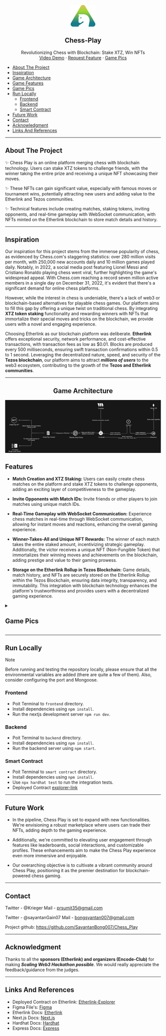 <p align = "center"> 
  <img src="./frontend/public/logo.png" height="70" width="80" style="background-color: black; display: inline-block;">
  <h2 align="center">Chess-Play</h2>
</p align = "center">
  <p align="center">
Revolutionizing Chess with Blockchain: Stake XTZ, Win NFTs     <br />
    <a href="https://youtu.be/7lgVWYOOpH0">Video Demo</a>
    ·
    <a href="https://github.com/SayantanBong007/Chess_Play/issues">Request Feature</a>
    ·
    <a href="#game-pics">Game Pics</a>
  </p>

- [About The Project](#about-the-project)
- [Inspiration](#inspiration)
- [Game Architecture](#game-architecture)
- [Game Features](#features)
- [Game Pics](#game-pics)
- [Run Locally](#run-locally)
  - [Frontend](#frontend)
  - [Backend](#backend)
  - [Smart Contract](#smart-contract)
- [Future Work](#future-work)
- [Contact](#contact)
- [Acknowledgment](#acknowledgment)
- [Links And References](#links-and-references)

---

## About The Project
✨ Chess Play is an online platform merging chess with blockchain technology. Users can stake XTZ tokens to challenge friends, with the winner taking the entire prize and receiving a unique NFT showcasing their moves.

✨ These NFTs can gain significant value, especially with famous moves or tournament wins, potentially attracting new users and adding value to the Etherlink and Tezos communities.

✨ Technical features include creating matches, staking tokens, inviting opponents, and real-time gameplay with WebSocket communication, with NFTs minted on the Etherlink blockchain to store match details and history.

---
## Inspiration

Our inspiration for this project stems from the immense popularity of chess, as evidenced by Chess.com's staggering statistics: over 280 million visits per month, with 250,000 new accounts daily and 10 million games played daily. Notably, in 2022, a social media post featuring Lionel Messi and Cristiano Ronaldo playing chess went viral, further highlighting the game's widespread appeal. With Chess.com reaching a record seven million active members in a single day on December 31, 2022, it's evident that there's a significant demand for online chess platforms.

However, while the interest in chess is undeniable, there's a lack of web3 or blockchain-based alternatives for playable chess games. Our platform aims to fill this gap by offering a unique twist on traditional chess. By integrating **XTZ token staking** functionality and rewarding winners with NFTs that immortalize their special moves and tricks on the blockchain, we provide users with a novel and engaging experience.

Choosing Etherlink as our blockchain platform was deliberate. **Etherlink** offers exceptional security, network performance, and cost-effective transactions, with transaction fees as low as $0.01. Blocks are produced every 500 milliseconds, ensuring swift transaction confirmations within 0.5 to 1 second. Leveraging the decentralized nature, speed, and security of the **Tezos blockchain**, our platform aims to attract ***millions of users*** to the web3 ecosystem, contributing to the growth of the **Tezos and Etherlink communities**.
***

<center>

## Game Architecture
![alt text](/assets/Flow-chart.png)

</center>

## Features

- **Match Creation and XTZ Staking:** Users can easily create chess matches on the platform and stake XTZ tokens to challenge opponents, adding an exciting layer of competitiveness to the gameplay.

- **Invite Opponents with Match IDs:** Invite friends or other players to join matches using unique match IDs.

- **Real-Time Gameplay with WebSocket Communication:** Experience chess matches in real-time through WebSocket communication, allowing for instant moves and reactions, enhancing the overall gaming experience.

- **Winner-Takes-All and Unique NFT Rewards:** The winner of each match takes the entire staked amount, incentivizing strategic gameplay. Additionally, the victor receives a unique NFT (Non-Fungible Token) that immortalizes their winning moves and achievements on the blockchain, adding prestige and value to their gaming prowess.

- **Storage on the Etherlink Rollup in Tezos Blockchain:** Game details, match history, and NFTs are securely stored on the Etherlink Rollup within the Tezos Blockchain, ensuring data integrity, transparency, and immutability. This integration with blockchain technology enhances the platform's trustworthiness and provides users with a decentralized gaming experience.



<details>
<summary>

## Game Pics


</summary>

<center>

<h3>Home Page </h3>

![home](/assets/home-page.png)

<center>

<h3>Create Match</h3>

![home](/assets/create-match.png)



<h3>Joining Id</h3>

![home](/assets/joining-id.png)


<h3>Join Match </h3>

![home](/assets/Join-match.png)

</center>

<h3>Chess Board </h3>

![home](/assets/Chess-Board.png)

<h3>Chess Play NFT </h3>

![home](/assets/download.png)

<h3>Profile Page </h3>

![home](/assets/Profile.png)

<h3>Leaderboard </h3>

![home](/assets/leader-board.png)

<h3>Chess Play NFT Marketplace </h3>

![home](/assets/Marketplace.png)

</center>

</details>


---
## Run Locally

> [!NOTE]  
> Before running and testing the repository locally, please ensure that all the environmental variables are added (there are quite a few of them). 
> Also, consider configuring the port and Mongoose.

### Frontend
- Poit Terminal to `frontend` directory.
- Install dependencies using `npm install`.
- Run the nextjs development server `npm run dev`.

### Backend
- Poit Terminal to `backend` directory.
- Install dependencies using `npm install`.
- Run the backend server using `npm start`.

### Smart Contract
- Poit Terminal to `smart contract` directory.
- Install dependencies using `npm install`.
- Use `npx hardhat test` to run the integration tests.
- Deployed Contract [explorer-link](https://testnet-explorer.etherlink.com/address/0x8Fa642A1c807b71CBe6F73dA1343e090A4E18B1d)

---
## Future Work 
- In the pipeline, Chess Play is set to expand with new functionalities. We're envisioning a robust marketplace where users can trade their NFTs, adding depth to the gaming experience.

- Additionally, we're committed to elevating user engagement through features like leaderboards, social interactions, and customizable profiles. These enhancements aim to make the Chess Play experience even more immersive and enjoyable.

- Our overarching objective is to cultivate a vibrant community around Chess Play, positioning it as the premier destination for blockchain-powered chess gaming.

---

## Contact
Twitter - @Krieger Mail - prsumit35@gmail.com

Twitter - @sayantanGain07 Mail - bongsyantan007@gmail.com

Project github: https://github.com/SayantanBong007/Chess_Play

---

## Acknowledgment

Thanks to all the **sponsors (Etherlink) and organizers (Encode-Club)** for making ***Scaling Web3
Hackathon possible***. We would really appreciate the feedback/guidance from the judges.

---

## Links And References
- Deployed Contract on Etherlink: [Etherlink-Explorer](https://testnet-explorer.etherlink.com/address/0x8Fa642A1c807b71CBe6F73dA1343e090A4E18B1d)
- Figma File's: [Figma](https://www.figma.com/file/XPbq8iZ7Zsw61kPruJltky/Untitled?type=design&node-id=0%3A1&mode=design&t=yZUiQ0vIaGyFlwt0-1)
- Etherlink Docs: [Etherlink](https://docs.etherlink.com/)
- Next.js Docs: [Next.js](https://nextjs.org/)
- Hardhat Docs: [Hardhat](https://hardhat.org/hardhat-runner/docs/getting-started)
- Express Docs: [Express](https://expressjs.com/)